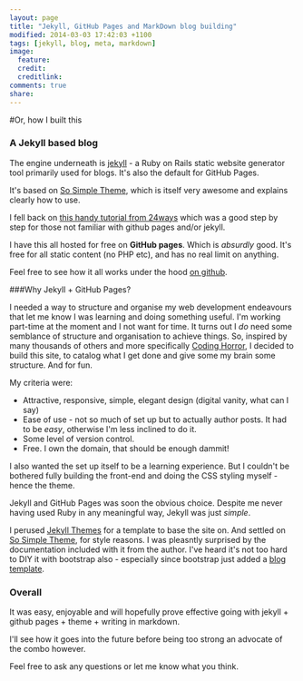 ```yaml
---
layout: page
title: "Jekyll, GitHub Pages and MarkDown blog building"
modified: 2014-03-03 17:42:03 +1100
tags: [jekyll, blog, meta, markdown]
image:
  feature: 
  credit: 
  creditlink: 
comments: true
share: 
---
```

#Or, how I built this

### A Jekyll based blog

The engine underneath is [jekyll](http://jekyllrb.com/) - a Ruby on Rails static website generator tool primarily used for blogs. It's also the default for GitHub Pages. 

It's based on [So Simple Theme](http://mademistakes.com/articles/so-simple-jekyll-theme/), which is itself very awesome and explains clearly how to use. 

I fell back on [this handy tutorial from 24ways](http://24ways.org/2013/get-started-with-github-pages/) which was a good step by step for those not familiar with github pages and/or jekyll.

I have this all hosted for free on **GitHub pages**. Which is *absurdly* good. It's free for all static content (no PHP etc), and has no real limit on anything.  

Feel free to see how it all works under the hood [on github](https://github.com/rupertdance/rupert-site).

###Why Jekyll + GitHub Pages?

I needed a way to structure and organise my web development endeavours that let me know I was learning and doing something useful. I'm working part-time at the moment and I not want for time. It turns out I *do* need some semblance of structure and organisation to achieve things. So, inspired by many thousands of others and more specifically [Coding Horror](http://blog.codinghorror.com/), I decided to build this site, to catalog what I get done and give some my brain some structure. And for fun.

My criteria were:

* Attractive, responsive, simple, elegant design (digital vanity, what can I say)
* Ease of use - not so much of set up but to actually author posts. It had to be *easy*, otherwise I'm less inclined to do it.
* Some level of version control.
* Free. I own the domain, that should be enough dammit!

I also wanted the set up itself to be a learning experience. But I couldn't be bothered fully building the front-end and doing the CSS styling myself - hence the theme.

Jekyll and GitHub Pages was soon the obvious choice. Despite me never having used Ruby in any meaningful way, Jekyll was just *simple*.

I perused [Jekyll Themes](jekyllthemes.org) for a template to base the site on. And settled on [So Simple Theme](http://mademistakes.com/articles/so-simple-jekyll-theme/), for style reasons. I was pleasntly surprised by the documentation included with it from the author. I've heard it's not too hard to DIY it with bootstrap also - especially since bootstrap just added a [blog template](http://getbootstrap.com/examples/blog/).

### Overall
It was easy, enjoyable and will hopefully prove effective going with jekyll + github pages + theme + writing in markdown.

I'll see how it goes into the future before being too strong an advocate of the combo however.

Feel free to ask any questions or let me know what you think.
